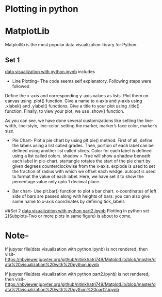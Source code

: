 # Plotting in python

# MatplotLib
Matplotlib is the most popular data visualization library for Python.

## Set 1 
[data visualization with python.ipynb](https://github.com/nitinkhatri749/MatplotLib/blob/master/data%20visualization%20with%20python.ipynb) includes

* Line Plotting-
The code seems self explanatory. Following steps were followed:

Define the x-axis and corresponding y-axis values as lists.
Plot them on canvas using .plot() function.
Give a name to x-axis and y-axis using .xlabel() and .ylabel() functions.
Give a title to your plot using .title() function.
Finally, to view your plot, we use .show() function.

As you can see, we have done several customizations like setting the line-width, line-style, line-color.
setting the marker, marker’s face color, marker’s size.

* Pie Chart-
Plot a pie chart by using plt.pie() method.
First of all, define the labels using a list called grades.
Then, portion of each label can be defined using another list called slices.
Color for each label is defined using a list called colors.
shadow = True will show a shadow beneath each label in pie-chart.
startangle rotates the start of the pie chart by given degrees counterclockwise from the x-axis.
explode is used to set the fraction of radius with which we offset each wedge.
autopct is used to format the value of each label. Here, we have set it to show the percentage value only upto 1 decimal place.

* Bar chart-
Use plt.bar() function to plot a bar chart.
x-coordinates of left side of bars are passed along with heights of bars.
you can also give some name to x-axis coordinates by defining tick_labels

##Set 2
[data visualization with python part2.ipynb]()
Plotting in python set 2(Subplots-Two or more plots in same figure) is about to come.


# Note-
If jupyter file(data visualization with python.ipynb) is not rendered, then visit-
https://nbviewer.jupyter.org/github/nitinkhatri749/MatplotLib/blob/master/data%20visualization%20with%20python.ipynb

If jupyter file(data visualization with python part2.ipynb) is not rendered, then visit-
https://nbviewer.jupyter.org/github/nitinkhatri749/MatplotLib/blob/master/data%20visualization%20with%20python%20part2.ipynb
